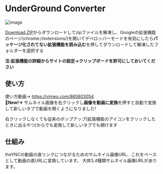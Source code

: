 # UnderGround Converter　　
   ![image](https://github.com/AsutoraGG/FreeUnderGround/assets/76235964/2a28b8cc-5c1d-4c52-8c68-8ed72816e57f)

[Download ZIP](https://github.com/AsutoraGG/idk/archive/refs/heads/main.zip)からダウンロードしてzipファイルを解凍し、Googleの拡張機能のページ(chrome://extensions/)を開いてデベロッパーモードを有効にしたら**パッケージ化されてない拡張機能を読み込む**を押してダウンロードして解凍したフォルダーを選択する    
   
**注:拡張機能の詳細からサイトの設定->クリップボードを許可にしておいてください**   
 
## 使い方
使い方動画-> https://vimeo.com/865803054   
**🎉New!→**  サムネイル画像を右クリックし**画像を動画に変換**を押すと自動で変換して新しいタブで動画を開くようになりました!   

右クリックしなくても従来のポップアップ(拡張機能のアイコンをクリックしたときに出るやつ)からでも変換して新しいタブでも開けます

## 仕組み   
theYNCの動画の直リンクにつながるためのサムネイル画像URL、これをベースとして動画の直URLに変換しています。
大体3,4種類サムネイル画像URLがあります。   　　
